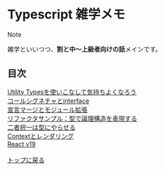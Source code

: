 # Typescript 雑学メモ

> [!NOTE]
> 雑学といいつつ、**割と中～上級者向けの話**メインです。

## 目次
[Utility Typesを使いこなして気持ちよくなろう](./util.md)<br>
[コールシグネチャとinterface](./call.md)<br>
[宣言マージとモジュール拡張](./merge.md)<br>
[リファクタサンプル：型で論理構造を表現する](./struct.md)<br>
[二者択一は型にやらせる](./choice.md)<br>
[Contextとレンダリング](./context.md)
<br>
[React v19](./v19.md)
<br>
<br>
[トップに戻る](../README.md)
